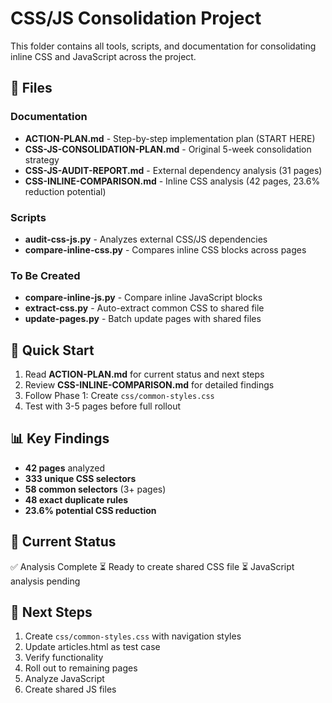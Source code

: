 # CSS/JS Consolidation Project

This folder contains all tools, scripts, and documentation for consolidating inline CSS and JavaScript across the project.

## 📁 Files

### Documentation
- **ACTION-PLAN.md** - Step-by-step implementation plan (START HERE)
- **CSS-JS-CONSOLIDATION-PLAN.md** - Original 5-week consolidation strategy
- **CSS-JS-AUDIT-REPORT.md** - External dependency analysis (31 pages)
- **CSS-INLINE-COMPARISON.md** - Inline CSS analysis (42 pages, 23.6% reduction potential)

### Scripts
- **audit-css-js.py** - Analyzes external CSS/JS dependencies
- **compare-inline-css.py** - Compares inline CSS blocks across pages

### To Be Created
- **compare-inline-js.py** - Compare inline JavaScript blocks
- **extract-css.py** - Auto-extract common CSS to shared file
- **update-pages.py** - Batch update pages with shared files

## 🎯 Quick Start

1. Read **ACTION-PLAN.md** for current status and next steps
2. Review **CSS-INLINE-COMPARISON.md** for detailed findings
3. Follow Phase 1: Create `css/common-styles.css`
4. Test with 3-5 pages before full rollout

## 📊 Key Findings

- **42 pages** analyzed
- **333 unique CSS selectors**
- **58 common selectors** (3+ pages)
- **48 exact duplicate rules**
- **23.6% potential CSS reduction**

## 🚀 Current Status

✅ Analysis Complete
⏳ Ready to create shared CSS file
⏳ JavaScript analysis pending

## 📝 Next Steps

1. Create `css/common-styles.css` with navigation styles
2. Update articles.html as test case
3. Verify functionality
4. Roll out to remaining pages
5. Analyze JavaScript
6. Create shared JS files
